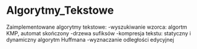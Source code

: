 # Algorytmy_Tekstowe
Zaimplementowane algorytmy tekstowe:
-wyszukiwanie wzorca: algortm KMP, automat skończony
-drzewa sufiksów
-kompresja tekstu: statyczny i dynamiczny algorytm Huffmana
-wyznaczanie odległości edycyjnej
